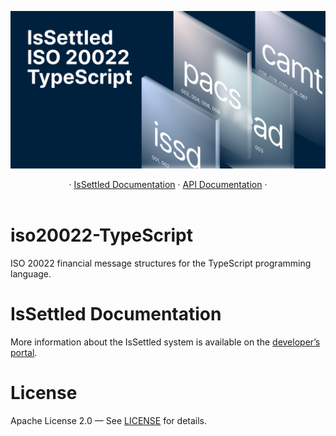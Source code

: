 [![IsSettled Instant Payment System](https://github.com/issettled/.github/blob/main/images/iso20022-issettled-lang-typescript.png)](https://issettled.com)

<p align="center">
  ·
  <a href="https://developer.issettled.com">IsSettled Documentation</a>
  ·
  <a href="https://developer.issettled.com/api-introduction">API Documentation</a>
  ·
  <br>
  <br>
</p>

# iso20022-TypeScript

ISO 20022 financial message structures for the TypeScript programming language.

# IsSettled Documentation

More information about the IsSettled system is available on the [developer’s portal](https://developer.issettled.com).

# License

Apache License 2.0 — See [LICENSE](https://github.com/issettled/iso20022-TypeScript/blob/main/LICENSE) for details.